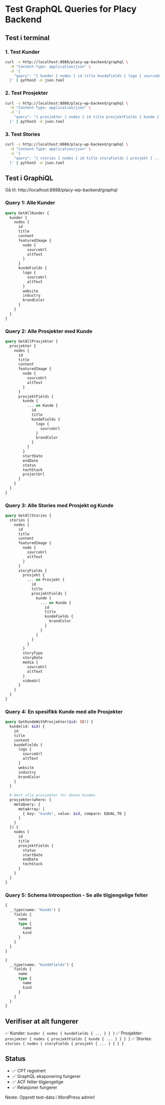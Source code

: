 # Test GraphQL Queries for Placy Backend

## Test i terminal

### 1. Test Kunder
```bash
curl -s http://localhost:8888/placy-wp-backend/graphql \
  -H "Content-Type: application/json" \
  -d '{
    "query": "{ kunder { nodes { id title kundeFields { logo { sourceUrl } website industry brandColor } } } }"
  }' | python3 -m json.tool
```

### 2. Test Prosjekter
```bash
curl -s http://localhost:8888/placy-wp-backend/graphql \
  -H "Content-Type: application/json" \
  -d '{
    "query": "{ prosjekter { nodes { id title prosjektFields { kunde { ... on Kunde { title } } status techStack startDate endDate } } } }"
  }' | python3 -m json.tool
```

### 3. Test Stories
```bash
curl -s http://localhost:8888/placy-wp-backend/graphql \
  -H "Content-Type: application/json" \
  -d '{
    "query": "{ stories { nodes { id title storyFields { prosjekt { ... on Prosjekt { title } } storyType storyDate } } } }"
  }' | python3 -m json.tool
```

## Test i GraphiQL

Gå til: http://localhost:8888/placy-wp-backend/graphql

### Query 1: Alle Kunder
```graphql
query GetAllKunder {
  kunder {
    nodes {
      id
      title
      content
      featuredImage {
        node {
          sourceUrl
          altText
        }
      }
      kundeFields {
        logo {
          sourceUrl
          altText
        }
        website
        industry
        brandColor
      }
    }
  }
}
```

### Query 2: Alle Prosjekter med Kunde
```graphql
query GetAllProsjekter {
  prosjekter {
    nodes {
      id
      title
      content
      featuredImage {
        node {
          sourceUrl
          altText
        }
      }
      prosjektFields {
        kunde {
          ... on Kunde {
            id
            title
            kundeFields {
              logo {
                sourceUrl
              }
              brandColor
            }
          }
        }
        startDate
        endDate
        status
        techStack
        projectUrl
      }
    }
  }
}
```

### Query 3: Alle Stories med Prosjekt og Kunde
```graphql
query GetAllStories {
  stories {
    nodes {
      id
      title
      content
      featuredImage {
        node {
          sourceUrl
          altText
        }
      }
      storyFields {
        prosjekt {
          ... on Prosjekt {
            id
            title
            prosjektFields {
              kunde {
                ... on Kunde {
                  id
                  title
                  kundeFields {
                    brandColor
                  }
                }
              }
            }
          }
        }
        storyType
        storyDate
        media {
          sourceUrl
          altText
        }
        videoUrl
      }
    }
  }
}
```

### Query 4: En spesifikk Kunde med alle Prosjekter
```graphql
query GetKundeWithProsjekter($id: ID!) {
  kunde(id: $id) {
    id
    title
    content
    kundeFields {
      logo {
        sourceUrl
        altText
      }
      website
      industry
      brandColor
    }
  }
  
  # Hent alle prosjekter for denne kunden
  prosjekter(where: { 
    metaQuery: { 
      metaArray: [
        { key: "kunde", value: $id, compare: EQUAL_TO }
      ]
    }
  }) {
    nodes {
      id
      title
      prosjektFields {
        status
        startDate
        endDate
        techStack
      }
    }
  }
}
```

### Query 5: Schema Introspection - Se alle tilgjengelige felter
```graphql
{
  __type(name: "Kunde") {
    fields {
      name
      type {
        name
        kind
      }
    }
  }
}
```

```graphql
{
  __type(name: "KundeFields") {
    fields {
      name
      type {
        name
        kind
      }
    }
  }
}
```

## Verifiser at alt fungerer

✅ Kunder: `kunder { nodes { kundeFields { ... } } }`
✅ Prosjekter: `prosjekter { nodes { prosjektFields { kunde { ... } } } }`
✅ Stories: `stories { nodes { storyFields { prosjekt { ... } } } }`

## Status
- ✅ CPT registrert
- ✅ GraphQL eksponering fungerer
- ✅ ACF felter tilgjengelige
- ✅ Relasjoner fungerer

Neste: Opprett test-data i WordPress admin!
